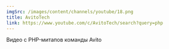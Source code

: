 ```yaml
---
imgSrc: /images/content/channels/youtube/18.png
title: AvitoTech
link: https://www.youtube.com/c/AvitoTech/search?query=php
---
```


Видео с PHP-митапов команды Avito
